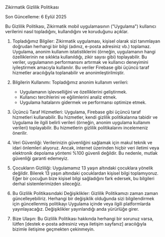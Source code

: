 Zikirmatik Gizlilik Politikası

Son Güncelleme: 6 Eylül 2025

Bu Gizlilik Politikası, Zikirmatik mobil uygulamasının ("Uygulama") kullanıcı verilerini nasıl topladığını, kullandığını ve koruduğunu açıklar.

1. Topladığımız Bilgiler:
Zikirmatik uygulaması, kişisel olarak sizi tanımlayan doğrudan herhangi bir bilgi (adınız, e-posta adresiniz vb.) toplamaz.
Uygulama, anonim kullanım istatistiklerini (örneğin, uygulamanın hangi özelliklerinin ne sıklıkta kullanıldığı, zikir sayısı gibi) toplayabilir. Bu veriler, uygulamanın performansını artırmak ve kullanıcı deneyimini iyileştirmek amacıyla kullanılır. Bu veriler Firebase gibi üçüncü taraf hizmetler aracılığıyla toplanabilir ve anonimleştirilmiştir.

2. Bilgilerin Kullanımı:
Topladığımız anonim kullanım verileri:
    - Uygulamanın işlevselliğini ve özelliklerini geliştirmek.
    - Kullanıcı tercihlerini ve eğilimlerini analiz etmek.
    - Uygulama hatalarını gidermek ve performansı optimize etmek.

3. Üçüncü Taraf Hizmetleri:
Uygulama, Firebase gibi üçüncü taraf hizmetleri kullanabilir. Bu hizmetler, kendi gizlilik politikalarına tabidir ve Uygulama ile ilgili belirli verileri (örneğin, anonim uygulama kullanım verileri) toplayabilir. Bu hizmetlerin gizlilik politikalarını incelemeniz önerilir.

4. Veri Güvenliği:
Verilerinizin güvenliğini sağlamak için makul teknik ve idari önlemleri alıyoruz. Ancak, internet üzerinden hiçbir veri iletimi veya elektronik depolama yöntemi %100 güvenli değildir. Bu nedenle, mutlak güvenliği garanti edemeyiz.

5. Çocukların Gizliliği:
Uygulamamız 13 yaşın altındaki çocuklara yönelik değildir. Bilerek 13 yaşın altındaki çocuklardan kişisel bilgi toplamıyoruz. Eğer bir çocuğun bize kişisel bilgi sağladığını fark edersek, bu bilgileri derhal sistemlerimizden sileceğiz.

6. Bu Gizlilik Politikasındaki Değişiklikler:
Gizlilik Politikamızı zaman zaman güncelleyebiliriz. Herhangi bir değişiklik olduğunda sizi bilgilendirmek için güncellenmiş politikayı Uygulama içinde veya ilgili platformlarda yayınlayacağız. Değişiklikler yayınlandığı anda yürürlüğe girer.

7. Bize Ulaşın:
Bu Gizlilik Politikası hakkında herhangi bir sorunuz varsa, lütfen [destek e-posta adresiniz veya iletişim sayfanız] aracılığıyla bizimle iletişime geçmekten çekinmeyin.
